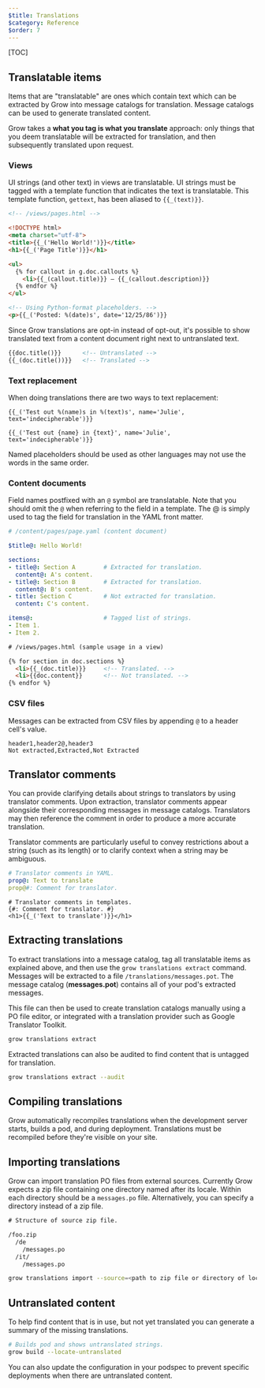 ```yaml
---
$title: Translations
$category: Reference
$order: 7
---
```

[TOC]

## Translatable items

Items that are "translatable" are ones which contain text which can be extracted by Grow into message catalogs for translation. Message catalogs can be used to generate translated content.

Grow takes a __what you tag is what you translate__ approach: only things that you deem translatable will be extracted for translation, and then subsequently translated upon request.

### Views

UI strings (and other text) in views are translatable. UI strings must be tagged with a template function that indicates the text is translatable. This template function, `gettext`, has been aliased to `{{_(text)}}`.

```html
<!-- /views/pages.html -->

<!DOCTYPE html>
<meta charset="utf-8">
<title>{{_('Hello World!')}}</title>
<h1>{{_('Page Title')}}</h1>

<ul>
  {% for callout in g.doc.callouts %}
    <li>{{_(callout.title)}} – {{_(callout.description)}}
  {% endfor %}
</ul>

<!-- Using Python-format placeholders. -->
<p>{{_('Posted: %(date)s', date='12/25/86')}}
```

Since Grow translations are opt-in instead of opt-out, it's possible to show translated text from a content document right next to untranslated text.

```html
{{doc.title()}}      <!-- Untranslated -->
{{_(doc.title())}}   <!-- Translated -->
```

### Text replacement

When doing translations there are two ways to text replacement:

```jinja
{{_('Test out %(name)s in %(text)s', name='Julie', text='indecipherable')}}
```

```jinja
{{_('Test out {name} in {text}', name='Julie', text='indecipherable')}}
```

Named placeholders should be used as other languages may not use the words in the same order.

### Content documents

Field names postfixed with an `@` symbol are translatable. Note that you should omit the `@` when referring to the field in a template. The @ is simply used to tag the field for translation in the YAML front matter.

```yaml
# /content/pages/page.yaml (content document)

$title@: Hello World!

sections:
- title@: Section A        # Extracted for translation.
  content@: A's content.
- title@: Section B        # Extracted for translation.
  content@: B's content.
- title: Section C         # Not extracted for translation.
  content: C's content.

items@:                    # Tagged list of strings.
- Item 1.
- Item 2.
```

```html
# /views/pages.html (sample usage in a view)

{% for section in doc.sections %}
  <li>{{_(doc.title)}}     <!-- Translated. -->
  <li>{{doc.content}}      <!-- Not translated. -->
{% endfor %}
```

### CSV files

Messages can be extracted from CSV files by appending `@` to a header cell's value.

```csv
header1,header2@,header3
Not extracted,Extracted,Not Extracted
```

## Translator comments

You can provide clarifying details about strings to translators by using translator comments. Upon extraction, translator comments appear alongside their corresponding messages in message catalogs. Translators may then reference the comment in order to produce a more accurate translation.

Translator comments are particularly useful to convey restrictions about a string (such as its length) or to clarify context when a string may be ambiguous.

```yaml
# Translator comments in YAML.
prop@: Text to translate
prop@#: Comment for translator.
```

```jinja
# Translator comments in templates.
{#: Comment for translator. #}
<h1>{{_('Text to translate')}}</h1>
```

## Extracting translations

To extract translations into a message catalog, tag all translatable items as explained above, and then use the `grow translations extract` command. Messages will be extracted to a file `/translations/messages.pot`. The message catalog (__messages.pot__) contains all of your pod's extracted messages.

This file can then be used to create translation catalogs manually using a PO file editor, or integrated with a translation provider such as Google Translator Toolkit.

```bash
grow translations extract
```

Extracted translations can also be audited to find content that is untagged for translation.

```bash
grow translations extract --audit
```

## Compiling translations

Grow automatically recompiles translations when the development server starts, builds a pod, and during deployment. Translations must be recompiled before they're visible on your site.

## Importing translations

Grow can import translation PO files from external sources. Currently Grow expects a zip file containing one directory named after its locale. Within each directory should be a `messages.po` file. Alternatively, you can specify a directory instead of a zip file.

```txt
# Structure of source zip file.

/foo.zip
  /de
    /messages.po
  /it/
    /messages.po
```

```bash
grow translations import --source=<path to zip file or directory of locales>
```

## Untranslated content

To help find content that is in use, but not yet translated you can generate a summary of the missing translations.

```bash
# Builds pod and shows untranslated strings.
grow build --locate-untranslated
```

You can also update the configuration in your podspec to prevent specific deployments when there are untranslated content.

